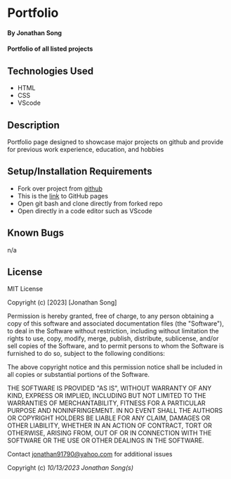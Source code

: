 # Portfolio
#### By Jonathan Song

#### Portfolio of all listed projects

## Technologies Used

* HTML
* CSS
* VScode

## Description
Portfolio page designed to showcase major projects on github and provide for previous work experience, education, and hobbies


## Setup/Installation Requirements

* Fork over project from [github](https://github.com/boboflofo/Portfolio.git)
* This is the [link](https://boboflofo.github.io/Portfolio/) to GitHub pages 
* Open git bash and clone directly from forked repo
* Open directly in a code editor such as VScode



## Known Bugs
n/a


## License
MIT License

Copyright (c) [2023] [Jonathan Song]

Permission is hereby granted, free of charge, to any person obtaining a copy
of this software and associated documentation files (the "Software"), to deal
in the Software without restriction, including without limitation the rights
to use, copy, modify, merge, publish, distribute, sublicense, and/or sell
copies of the Software, and to permit persons to whom the Software is
furnished to do so, subject to the following conditions:

The above copyright notice and this permission notice shall be included in all
copies or substantial portions of the Software.

THE SOFTWARE IS PROVIDED "AS IS", WITHOUT WARRANTY OF ANY KIND, EXPRESS OR
IMPLIED, INCLUDING BUT NOT LIMITED TO THE WARRANTIES OF MERCHANTABILITY,
FITNESS FOR A PARTICULAR PURPOSE AND NONINFRINGEMENT. IN NO EVENT SHALL THE
AUTHORS OR COPYRIGHT HOLDERS BE LIABLE FOR ANY CLAIM, DAMAGES OR OTHER
LIABILITY, WHETHER IN AN ACTION OF CONTRACT, TORT OR OTHERWISE, ARISING FROM,
OUT OF OR IN CONNECTION WITH THE SOFTWARE OR THE USE OR OTHER DEALINGS IN THE
SOFTWARE.

Contact jonathan91790@yahoo.com for additional issues


Copyright (c) _10/13/2023_ _Jonathan Song(s)_